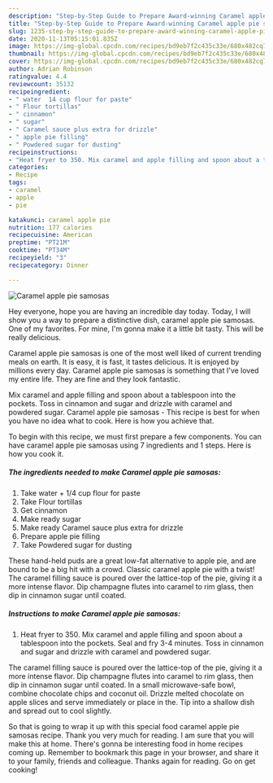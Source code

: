 ```yaml
---
description: "Step-by-Step Guide to Prepare Award-winning Caramel apple pie samosas"
title: "Step-by-Step Guide to Prepare Award-winning Caramel apple pie samosas"
slug: 1235-step-by-step-guide-to-prepare-award-winning-caramel-apple-pie-samosas
date: 2020-11-13T05:15:01.835Z
image: https://img-global.cpcdn.com/recipes/bd9eb7f2c435c33e/680x482cq70/caramel-apple-pie-samosas-recipe-main-photo.jpg
thumbnail: https://img-global.cpcdn.com/recipes/bd9eb7f2c435c33e/680x482cq70/caramel-apple-pie-samosas-recipe-main-photo.jpg
cover: https://img-global.cpcdn.com/recipes/bd9eb7f2c435c33e/680x482cq70/caramel-apple-pie-samosas-recipe-main-photo.jpg
author: Adrian Robinson
ratingvalue: 4.4
reviewcount: 35132
recipeingredient:
- " water  14 cup flour for paste"
- " Flour tortillas"
- " cinnamon"
- " sugar"
- " Caramel sauce plus extra for drizzle"
- " apple pie filling"
- " Powdered sugar for dusting"
recipeinstructions:
- "Heat fryer to 350. Mix caramel and apple filling and spoon about a tablespoon into the pockets. Seal and fry 3-4 minutes. Toss in cinnamon and sugar and drizzle with caramel and powdered sugar."
categories:
- Recipe
tags:
- caramel
- apple
- pie

katakunci: caramel apple pie 
nutrition: 177 calories
recipecuisine: American
preptime: "PT21M"
cooktime: "PT34M"
recipeyield: "3"
recipecategory: Dinner

---
```



![Caramel apple pie samosas](https://img-global.cpcdn.com/recipes/bd9eb7f2c435c33e/680x482cq70/caramel-apple-pie-samosas-recipe-main-photo.jpg)

Hey everyone, hope you are having an incredible day today. Today, I will show you a way to prepare a distinctive dish, caramel apple pie samosas. One of my favorites. For mine, I'm gonna make it a little bit tasty. This will be really delicious.

Caramel apple pie samosas is one of the most well liked of current trending meals on earth. It is easy, it is fast, it tastes delicious. It is enjoyed by millions every day. Caramel apple pie samosas is something that I've loved my entire life. They are fine and they look fantastic.

Mix caramel and apple filling and spoon about a tablespoon into the pockets. Toss in cinnamon and sugar and drizzle with caramel and powdered sugar. Caramel apple pie samosas - This recipe is best for when you have no idea what to cook. Here is how you achieve that.


To begin with this recipe, we must first prepare a few components. You can have caramel apple pie samosas using 7 ingredients and 1 steps. Here is how you cook it.

<!--inarticleads1-->

##### The ingredients needed to make Caramel apple pie samosas:

1. Take  water + 1/4 cup flour for paste
1. Take  Flour tortillas
1. Get  cinnamon
1. Make ready  sugar
1. Make ready  Caramel sauce plus extra for drizzle
1. Prepare  apple pie filling
1. Take  Powdered sugar for dusting


These hand-held puds are a great low-fat alternative to apple pie, and are bound to be a big hit with a crowd. Classic caramel apple pie with a twist! The caramel filling sauce is poured over the lattice-top of the pie, giving it a more intense flavor. Dip champagne flutes into caramel to rim glass, then dip in cinnamon sugar until coated. 

<!--inarticleads2-->

##### Instructions to make Caramel apple pie samosas:

1. Heat fryer to 350. Mix caramel and apple filling and spoon about a tablespoon into the pockets. Seal and fry 3-4 minutes. Toss in cinnamon and sugar and drizzle with caramel and powdered sugar.


The caramel filling sauce is poured over the lattice-top of the pie, giving it a more intense flavor. Dip champagne flutes into caramel to rim glass, then dip in cinnamon sugar until coated. In a small microwave-safe bowl, combine chocolate chips and coconut oil. Drizzle melted chocolate on apple slices and serve immediately or place in the. Tip into a shallow dish and spread out to cool slightly. 

So that is going to wrap it up with this special food caramel apple pie samosas recipe. Thank you very much for reading. I am sure that you will make this at home. There's gonna be interesting food in home recipes coming up. Remember to bookmark this page in your browser, and share it to your family, friends and colleague. Thanks again for reading. Go on get cooking!
